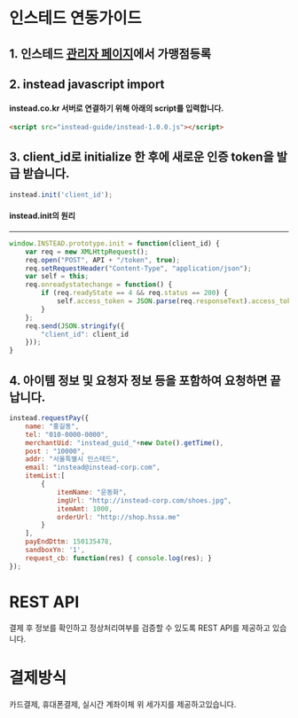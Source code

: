 # 인스테드 연동가이드

## 1. 인스테드 [관리자 페이지](http://insteadadmin.hssa.me)에서 가맹점등록

## 2. instead javascript import
#### instead.co.kr 서버로 연결하기 위해 아래의 script를 입력합니다.
```html
<script src="instead-guide/instead-1.0.0.js"></script>
```

## 3. client_id로 initialize 한 후에 새로운 인증 token을 발급 받습니다.
```javascript
instead.init('client_id');
```
#### instead.init의 원리
<hr/>

```javascript
window.INSTEAD.prototype.init = function(client_id) {
    var req = new XMLHttpRequest();
    req.open("POST", API + "/token", true);
    req.setRequestHeader("Content-Type", "application/json");
    var self = this;
    req.onreadystatechange = function() {
        if (req.readyState == 4 && req.status == 200) {
            self.access_token = JSON.parse(req.responseText).access_token;
        }
    };
    req.send(JSON.stringify({
        "client_id": client_id
    }));
}
```

## 4. 아이템 정보 및 요청자 정보 등을 포함하여 요청하면 끝납니다.
```javascript
instead.requestPay({ 
    name: "홍길동", 
    tel: "010-0000-0000", 
    merchantUid: "instead_guid_"+new Date().getTime(), 
    post : "10000", 
    addr: "서울특별시 인스테드", 
    email: "instead@instead-corp.com", 
    itemList:[ 
        { 
            itemName: "운동화", 
            imgUrl: "http://instead-corp.com/shoes.jpg", 
            itemAmt: 1000, 
            orderUrl: "http://shop.hssa.me" 
        } 
    ], 
    payEndDttm: 150135478, 
    sandboxYn: '1', 
    request_cb: function(res) { console.log(res); } 
});
```

# REST API
결제 후 정보를 확인하고 정상처리여부를 검증할 수 있도록 REST API를 제공하고 있습니다.

# 결제방식
카드결제, 휴대폰결제, 실시간 계좌이체
위 세가지를 제공하고있습니다.
